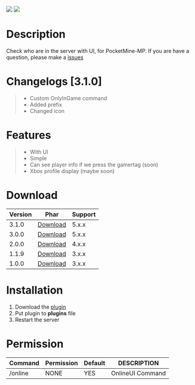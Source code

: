 [![](https://poggit.pmmp.io/shield.state/OnlineUI)](https://poggit.pmmp.io/p/OnlineUI)
[![](https://poggit.pmmp.io/shield.dl.total/OnlineUI)](https://poggit.pmmp.io/p/OnlineUI)

# Description
Check who are in the server with UI, for PocketMine-MP. If you are have a question, please make a [issues](https://github.com/Kylan1940/OnlineUI/issues/new)

# Changelogs [3.1.0]
>- Custom OnlyInGame command
>- Added prefix
>- Changed icon

# Features
>- With UI
>- Simple
>- Can see player info if we press the gamertag (soon)
>- Xbox profile display (maybe soon)

# Download
| Version | Phar | Support |
|---|---|---|
| 3.1.0 | [Download](https://github.com/Kylan1940/OnlineUI/releases/download/3.1.0/OnlineUI_v3.1.0.phar) | 5.x.x |
| 3.0.0 | [Download](https://github.com/Kylan1940/OnlineUI/releases/download/3.0.0/OnlineUI_v3.0.0.phar) | 5.x.x |
| 2.0.0 | [Download](https://github.com/Kylan1940/OnlineUI/releases/download/2.0.0/OnlineUI_v2.0.0.phar) | 4.x.x |
| 1.1.9 | [Download](https://github.com/Kylan1940/OnlineUI/releases/download/1.1.9/OnlineUI_v1.1.9.phar) | 3.x.x |
| 1.0.0 | [Download](https://github.com/Kylan1940/OnlineUI/releases/download/1.0.0/OnlineUI_v1.0.0.phar) | 3.x.x |

# Installation
1. Download the [plugin](https://github.com/Kylan1940/OnlineUI/releases/download/OnlineUI/OnlineUI_v3.1.0.phar)
3. Put plugin to **plugins** file
4. Restart the server

# Permission
| Command | Permission | Default | DESCRIPTION |
|---|---|---|---|
| /online | NONE | YES | OnlineUI Command |
